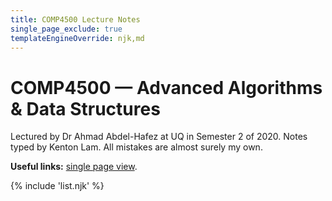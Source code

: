 ```yaml
---
title: COMP4500 Lecture Notes
single_page_exclude: true
templateEngineOverride: njk,md
---
```


# COMP4500 &mdash; Advanced Algorithms & Data Structures

Lectured by Dr Ahmad Abdel-Hafez at UQ in Semester 2 of 2020. Notes typed by Kenton Lam.
All mistakes are almost surely my own.

**Useful links:** [single page view](/Single%20Page/).

{% include 'list.njk' %}

